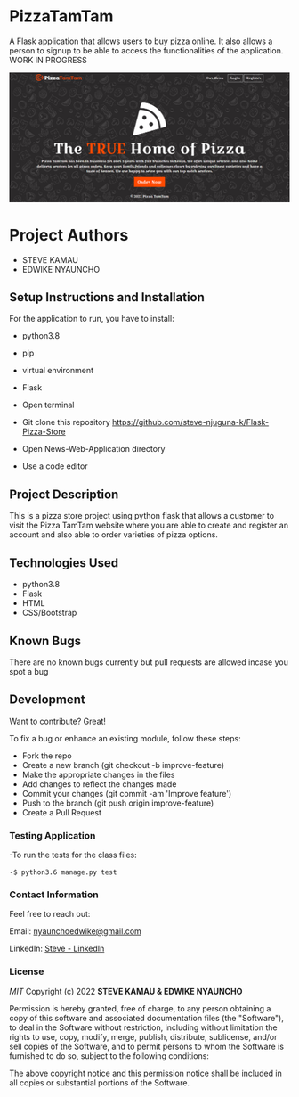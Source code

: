 #  PizzaTamTam
A Flask application that allows users to buy pizza online. It also allows a person to signup to be able to access the functionalities of the application. WORK IN PROGRESS

![](https://github.com/steve-njuguna-k/Flask-Pizza-Store/blob/master/Screenshot.PNG)

# Project Authors
- STEVE KAMAU
- EDWIKE NYAUNCHO

## Setup Instructions and Installation
For the application to run, you have to install:

- python3.8
- pip
- virtual environment
- Flask

- Open terminal
- Git clone this repository https://github.com/steve-njuguna-k/Flask-Pizza-Store
- Open News-Web-Application directory
- Use a code editor

## Project Description
This is a pizza store project using python flask that allows a customer to visit the Pizza TamTam website where you are able to create and register an account and also able to order varieties of pizza options.

## Technologies Used
- python3.8
- Flask
- HTML
- CSS/Bootstrap

## Known Bugs
There are no known bugs currently but pull requests are allowed incase you spot a bug

## Development 
Want to contribute? Great!

To fix a bug or enhance an existing module, follow these steps:
- Fork the repo
- Create a new branch (git checkout -b improve-feature)
- Make the appropriate changes in the files
- Add changes to reflect the changes made
- Commit your changes (git commit -am 'Improve feature')
- Push to the branch (git push origin improve-feature)
- Create a Pull Request

### Testing Application
-To run the tests for the class files:

    -$ python3.6 manage.py test

### Contact Information
Feel free to reach out:

Email:
    nyaunchoedwike@gmail.com

LinkedIn:
    [Steve - LinkedIn](https://www.linkedin.com/in/steve-njuguna-aa426096/)

### License

*MIT*
Copyright (c) 2022 **STEVE KAMAU & EDWIKE NYAUNCHO**

Permission is hereby granted, free of charge, to any person obtaining a copy of this software and associated documentation files (the "Software"), to deal in the Software without restriction, including without limitation the rights to use, copy, modify, merge, publish, distribute, sublicense, and/or sell copies of the Software, and to permit persons to whom the Software is furnished to do so, subject to the following conditions:

The above copyright notice and this permission notice shall be included in all copies or substantial portions of the Software.
